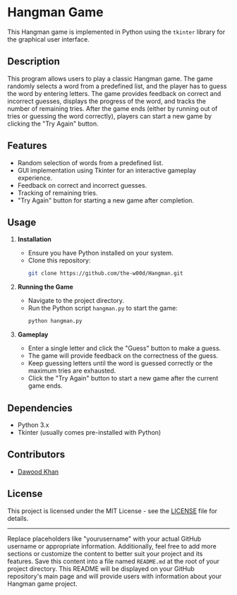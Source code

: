 # Hangman Game

This Hangman game is implemented in Python using the `tkinter` library for the graphical user interface.

## Description

This program allows users to play a classic Hangman game. The game randomly selects a word from a predefined list, and the player has to guess the word by entering letters. The game provides feedback on correct and incorrect guesses, displays the progress of the word, and tracks the number of remaining tries. After the game ends (either by running out of tries or guessing the word correctly), players can start a new game by clicking the "Try Again" button.

## Features

- Random selection of words from a predefined list.
- GUI implementation using Tkinter for an interactive gameplay experience.
- Feedback on correct and incorrect guesses.
- Tracking of remaining tries.
- "Try Again" button for starting a new game after completion.

## Usage

1. **Installation**
   - Ensure you have Python installed on your system.
   - Clone this repository:
     ```bash
     git clone https://github.com/the-w00d/Hangman.git
     ```

2. **Running the Game**
   - Navigate to the project directory.
   - Run the Python script `hangman.py` to start the game:
     ```bash
     python hangman.py
     ```

3. **Gameplay**
   - Enter a single letter and click the "Guess" button to make a guess.
   - The game will provide feedback on the correctness of the guess.
   - Keep guessing letters until the word is guessed correctly or the maximum tries are exhausted.
   - Click the "Try Again" button to start a new game after the current game ends.

## Dependencies

- Python 3.x
- Tkinter (usually comes pre-installed with Python)

## Contributors

- [Dawood Khan](https://github.com/the-w00d/Hangman.git)

## License

This project is licensed under the MIT License - see the [LICENSE](LICENSE) file for details.

---

Replace placeholders like "yourusername" with your actual GitHub username or appropriate information. Additionally, feel free to add more sections or customize the content to better suit your project and its features. Save this content into a file named `README.md` at the root of your project directory. This README will be displayed on your GitHub repository's main page and will provide users with information about your Hangman game project.
